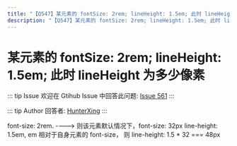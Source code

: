 ```yaml
---
title: "【Q547】某元素的 fontSize: 2rem; lineHeight: 1.5em; 此时 lineHeight 为多少像素 | css高频面试题"
description: "【Q547】某元素的 fontSize: 2rem; lineHeight: 1.5em; 此时 lineHeight 为多少像素 字节跳动面试题、阿里腾讯面试题、美团小米面试题。"
---
```


# 某元素的 fontSize: 2rem; lineHeight: 1.5em; 此时 lineHeight 为多少像素

::: tip Issue
欢迎在 Gtihub Issue 中回答此问题: [Issue 561](https://github.com/shfshanyue/Daily-Question/issues/561)
:::

::: tip Author
回答者: [HunterXing](https://github.com/HunterXing)
:::

font-size: 2rem. ----> 则该元素默认情况下，font-size: 32px
line-height: 1.5em, em 相对于自身元素的 font-size， 则
line-height: 1.5 \* 32 === 48px
